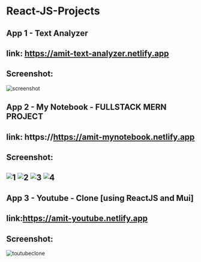 # React-JS-Projects

App 1 - Text Analyzer
--------------------------------------------------------------------------------------------------------------------
link: https://amit-text-analyzer.netlify.app
--------------------------------------------------------------------------------------------------------------------
Screenshot:
--------------------------------------------------------------------------------------------------------------------
![screenshot](https://user-images.githubusercontent.com/73923245/210802657-d9f928d1-32f4-4bef-8bd2-9929e810a0b7.JPG)

App 2 - My Notebook - FULLSTACK MERN PROJECT
--------------------------------------------------------------------------------------------------------------------
link: https://https://amit-mynotebook.netlify.app
--------------------------------------------------------------------------------------------------------------------
Screenshot:
--------------------------------------------------------------------------------------------------------------------
![1](https://user-images.githubusercontent.com/73923245/212435835-fadc1c15-2ce6-4598-a05e-5716a7a453e0.JPG)
![2](https://user-images.githubusercontent.com/73923245/212435839-f3f5807a-4a22-4c03-9bd2-dcbf5df28ddc.JPG)
![3](https://user-images.githubusercontent.com/73923245/212435842-1c6b8c88-9b69-401e-90ac-cd9f655c29c5.JPG)
![4](https://user-images.githubusercontent.com/73923245/212435843-c8f77462-5bfe-49d1-a1d1-c5c3bfe8e541.JPG)
--------------------------------------------------------------------------------------------------------------------
App 3 - Youtube - Clone [using ReactJS and Mui]
--------------------------------------------------------------------------------------------------------------------
link:https://amit-youtube.netlify.app
--------------------------------------------------------------------------------------------------------------------
Screenshot:
--------------------------------------------------------------------------------------------------------------------
![toutubeclone](https://user-images.githubusercontent.com/73923245/214155018-2b1f8957-6539-48f3-941e-a4c1d1118f9a.JPG)

